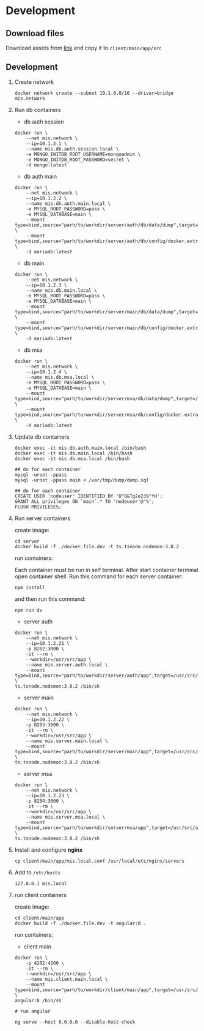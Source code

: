 # Development

## Download files

Download assets from [link](https://drive.google.com/file/d/1HpTMscRqREqJax6owD5MIUQoxM9-tmpe/view) and copy it to
`client/main/app/src`


## Development

1. Create network

	```
	docker network create --subnet 10.1.0.0/16 --driver=bridge mis.network
	```

2. Run db containers

	* db auth session
	
	```
	docker run \
        --net mis.network \
        --ip=10.1.2.1 \
        --name mis.db.auth.session.local \
        -e MONGO_INITDB_ROOT_USERNAME=mongoadmin \
        -e MONGO_INITDB_ROOT_PASSWORD=secret \
        -d mongo:latest
    ```
    
    * db auth main

	```
	docker run \
        --net mis.network \
        --ip=10.1.2.2 \
        --name mis.db.auth.main.local \
        -e MYSQL_ROOT_PASSWORD=pass \
        -e MYSQL_DATABASE=main \
        --mount type=bind,source="parh/to/workdir/server/auth/db/data/dump",target=/var/tmp/dump \
        --mount type=bind,source="parh/to/workdir/server/auth/db/config/docker.extra.cnf",target=/etc/mysql/conf.d/docker.custom.cnf \
        -d mariadb:latest
    ```
    

	* db main

    ```
    docker run \
        --net mis.network \
        --ip=10.1.2.3 \
        --name mis.db.main.local \
        -e MYSQL_ROOT_PASSWORD=pass \
        -e MYSQL_DATABASE=main \
        --mount type=bind,source="parh/to/workdir/server/main/db/data/dump",target=/var/tmp/dump \
        --mount type=bind,source="parh/to/workdir/server/main/db/config/docker.extra.cnf",target=/etc/mysql/conf.d/docker.custom.cnf \
        -d mariadb:latest
    ```

	* db msa

    ```
    docker run \
        --net mis.network \
        --ip=10.1.2.4 \
        --name mis.db.msa.local \
        -e MYSQL_ROOT_PASSWORD=pass \
        -e MYSQL_DATABASE=main \
        --mount type=bind,source="parh/to/workdir/server/msa/db/data/dump",target=/var/tmp/dump \
        --mount type=bind,source="parh/to/workdir/server/msa/db/config/docker.extra.cnf",target=/etc/mysql/conf.d/docker.custom.cnf \
        -d mariadb:latest
    ```

3. Update db containers

    ```
    docker exec -it mis.db.auth.main.local /bin/bash
    docker exec -it mis.db.main.local /bin/bash
    docker exec -it mis.db.msa.local /bin/bash

	## do for each container	
    mysql -uroot -ppass
    mysql -uroot -ppass main < /var/tmp/dump/dump.sql

	## do for each container	
    CREATE USER 'nodeuser' IDENTIFIED BY 'U^O&Tg2e23%^fH';
    GRANT ALL privileges ON `main`.* TO 'nodeuser'@'%';
    FLUSH PRIVILEGES;
    ```


4. Run server containers

	create image:
    
    ```
    cd server
    docker build -f ./docker.file.dev -t ts.tsnode.nodemon:3.8.2 .
    ```

	run containers:
	
	Each container must be run in self terminal. After start container terminal open container shell.
	Run this command for each server container:
	
	```
    npm install
    ```
 
    and then run this command:
	
	```
    npm run dv
    ```

	* server auth
	
	```
	docker run \
        --net mis.network \
        --ip=10.1.2.21 \
        -p 8202:3000 \
        -it --rm \
        --workdir=/usr/src/app \
        --name mis.server.auth.local \
        --mount type=bind,source="parh/to/workdir/server/auth/app",target=/usr/src/app \
    ts.tsnode.nodemon:3.8.2 /bin/sh
    ```

	*  server main

	```
	docker run \
        --net mis.network \
        --ip=10.1.2.22 \
        -p 8203:3000 \
        -it --rm \
        --workdir=/usr/src/app \
        --name mis.server.main.local \
        --mount type=bind,source="parh/to/workdir/server/main/app",target=/usr/src/app \
    ts.tsnode.nodemon:3.8.2 /bin/sh
    ```
	

	* server msa

	```
	docker run \
        --net mis.network \
        --ip=10.1.2.23 \
        -p 8204:3000 \
        -it --rm \
        --workdir=/usr/src/app \
        --name mis.server.msa.local \
        --mount type=bind,source="parh/to/workdir/server/msa/app",target=/usr/src/app \
    ts.tsnode.nodemon:3.8.2 /bin/sh
    ```


5. Install and configure **nginx**

	```
	cp client/main/app/mis.local.conf /usr/local/etc/nginx/servers
	```


6. Add to `/etc/hosts`

	```	    
    127.0.0.1 mis.local
    ```

   
7. run client containers

	create image:
	
	```
    cd client/main/app
    docker build -f ./docker.file.dev -t angular:8 .
    ```
	
	run containers:

	* client main

    ```
    docker run \
        -p 4202:4200 \
        -it --rm \
        --workdir=/usr/src/app \
        --name mis.client.main.local \
        --mount type=bind,source="parh/to/workdir/client/main/app",target=/usr/src/app \
    angular:8 /bin/sh
    ```	
	```
	# run angular
	
	ng serve --host 0.0.0.0 --disable-host-check
	```

